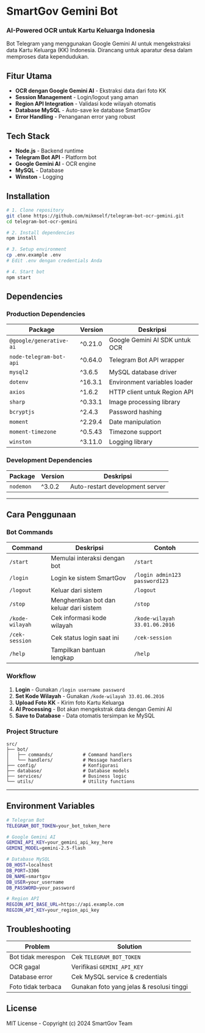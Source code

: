 # SmartGov Gemini Bot
### AI-Powered OCR untuk Kartu Keluarga Indonesia

Bot Telegram yang menggunakan Google Gemini AI untuk mengekstraksi data Kartu Keluarga (KK) Indonesia. Dirancang untuk aparatur desa dalam memproses data kependudukan.

## Fitur Utama

- **OCR dengan Google Gemini AI** - Ekstraksi data dari foto KK
- **Session Management** - Login/logout yang aman
- **Region API Integration** - Validasi kode wilayah otomatis
- **Database MySQL** - Auto-save ke database SmartGov
- **Error Handling** - Penanganan error yang robust

## Tech Stack

- **Node.js** - Backend runtime
- **Telegram Bot API** - Platform bot
- **Google Gemini AI** - OCR engine
- **MySQL** - Database
- **Winston** - Logging

## Installation

```bash
# 1. Clone repository
git clone https://github.com/mikmself/telegram-bot-ocr-gemini.git
cd telegram-bot-ocr-gemini

# 2. Install dependencies
npm install

# 3. Setup environment
cp .env.example .env
# Edit .env dengan credentials Anda

# 4. Start bot
npm start
```

## Dependencies

### Production Dependencies

| Package | Version | Deskripsi |
|---------|---------|-----------|
| `@google/generative-ai` | ^0.21.0 | Google Gemini AI SDK untuk OCR |
| `node-telegram-bot-api` | ^0.64.0 | Telegram Bot API wrapper |
| `mysql2` | ^3.6.5 | MySQL database driver |
| `dotenv` | ^16.3.1 | Environment variables loader |
| `axios` | ^1.6.2 | HTTP client untuk Region API |
| `sharp` | ^0.33.1 | Image processing library |
| `bcryptjs` | ^2.4.3 | Password hashing |
| `moment` | ^2.29.4 | Date manipulation |
| `moment-timezone` | ^0.5.43 | Timezone support |
| `winston` | ^3.11.0 | Logging library |

### Development Dependencies

| Package | Version | Deskripsi |
|---------|---------|-----------|
| `nodemon` | ^3.0.2 | Auto-restart development server |

---

## Cara Penggunaan

### Bot Commands

| Command | Deskripsi | Contoh |
|---------|-----------|--------|
| `/start` | Memulai interaksi dengan bot | `/start` |
| `/login` | Login ke sistem SmartGov | `/login admin123 password123` |
| `/logout` | Keluar dari sistem | `/logout` |
| `/stop` | Menghentikan bot dan keluar dari sistem | `/stop` |
| `/kode-wilayah` | Cek informasi kode wilayah | `/kode-wilayah 33.01.06.2016` |
| `/cek-session` | Cek status login saat ini | `/cek-session` |
| `/help` | Tampilkan bantuan lengkap | `/help` |

### Workflow

1. **Login** - Gunakan `/login username password`
2. **Set Kode Wilayah** - Gunakan `/kode-wilayah 33.01.06.2016`
3. **Upload Foto KK** - Kirim foto Kartu Keluarga
4. **AI Processing** - Bot akan mengekstrak data dengan Gemini AI
5. **Save to Database** - Data otomatis tersimpan ke MySQL

### Project Structure

```
src/
├── bot/
│   ├── commands/           # Command handlers
│   └── handlers/           # Message handlers
├── config/                 # Konfigurasi
├── database/               # Database models
├── services/               # Business logic
└── utils/                  # Utility functions
```

---

## Environment Variables

```bash
# Telegram Bot
TELEGRAM_BOT_TOKEN=your_bot_token_here

# Google Gemini AI
GEMINI_API_KEY=your_gemini_api_key_here
GEMINI_MODEL=gemini-2.5-flash

# Database MySQL
DB_HOST=localhost
DB_PORT=3306
DB_NAME=smartgov
DB_USER=your_username
DB_PASSWORD=your_password

# Region API
REGION_API_BASE_URL=https://api.example.com
REGION_API_KEY=your_region_api_key
```

## Troubleshooting

| Problem | Solution |
|---------|----------|
| Bot tidak merespon | Cek `TELEGRAM_BOT_TOKEN` |
| OCR gagal | Verifikasi `GEMINI_API_KEY` |
| Database error | Cek MySQL service & credentials |
| Foto tidak terbaca | Gunakan foto yang jelas & resolusi tinggi |

## License

MIT License - Copyright (c) 2024 SmartGov Team